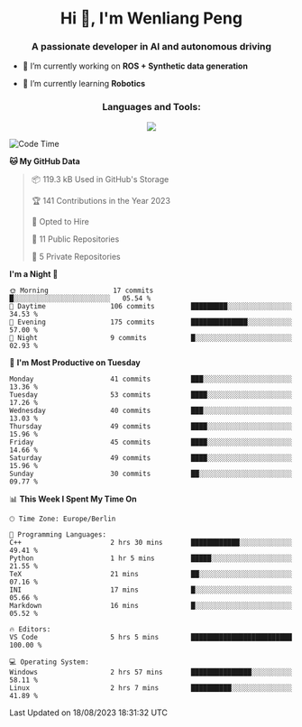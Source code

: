 <h1 align="center">Hi 👋, I'm Wenliang Peng</h1>
<h3 align="center">A passionate developer in AI and autonomous driving</h3>

- 🔭 I’m currently working on **ROS + Synthetic data generation**

- 🌱 I’m currently learning **Robotics**

<!-- <h3 align="left">Connect with me:</h3> -->
<!-- <p align="left">
</p> -->

<h3 align="center">Languages and Tools:</h3>
<p align="center">
  <a href="https://skillicons.dev">
    <img src="https://skillicons.dev/icons?i=cpp,ros,docker,azure,git,linux,py,pytorch,cmake,githubactions,powershell,md&perline=6" />
  </a>
</p>


<!-- <p><img align="center" src="https://github-readme-stats.vercel.app/api/top-langs?username=bpwl0121&show_icons=true&locale=en&layout=compact" alt="bpwl0121" /></p> -->

<!-- <p><img align="center" src="https://github-readme-streak-stats.herokuapp.com/?user=bpwl0121&" alt="bpwl0121" /></p> -->

<!--START_SECTION:waka-->
![Code Time](http://img.shields.io/badge/Code%20Time-136%20hrs%2024%20mins-blue)

**🐱 My GitHub Data** 

> 📦 119.3 kB Used in GitHub's Storage 
 > 
> 🏆 141 Contributions in the Year 2023
 > 
> 💼 Opted to Hire
 > 
> 📜 11 Public Repositories 
 > 
> 🔑 5 Private Repositories 
 > 
**I'm a Night 🦉** 

```text
🌞 Morning                17 commits          █░░░░░░░░░░░░░░░░░░░░░░░░   05.54 % 
🌆 Daytime                106 commits         █████████░░░░░░░░░░░░░░░░   34.53 % 
🌃 Evening                175 commits         ██████████████░░░░░░░░░░░   57.00 % 
🌙 Night                  9 commits           █░░░░░░░░░░░░░░░░░░░░░░░░   02.93 % 
```
📅 **I'm Most Productive on Tuesday** 

```text
Monday                   41 commits          ███░░░░░░░░░░░░░░░░░░░░░░   13.36 % 
Tuesday                  53 commits          ████░░░░░░░░░░░░░░░░░░░░░   17.26 % 
Wednesday                40 commits          ███░░░░░░░░░░░░░░░░░░░░░░   13.03 % 
Thursday                 49 commits          ████░░░░░░░░░░░░░░░░░░░░░   15.96 % 
Friday                   45 commits          ████░░░░░░░░░░░░░░░░░░░░░   14.66 % 
Saturday                 49 commits          ████░░░░░░░░░░░░░░░░░░░░░   15.96 % 
Sunday                   30 commits          ██░░░░░░░░░░░░░░░░░░░░░░░   09.77 % 
```


📊 **This Week I Spent My Time On** 

```text
🕑︎ Time Zone: Europe/Berlin

💬 Programming Languages: 
C++                      2 hrs 30 mins       ████████████░░░░░░░░░░░░░   49.41 % 
Python                   1 hr 5 mins         █████░░░░░░░░░░░░░░░░░░░░   21.55 % 
TeX                      21 mins             ██░░░░░░░░░░░░░░░░░░░░░░░   07.16 % 
INI                      17 mins             █░░░░░░░░░░░░░░░░░░░░░░░░   05.66 % 
Markdown                 16 mins             █░░░░░░░░░░░░░░░░░░░░░░░░   05.52 % 

🔥 Editors: 
VS Code                  5 hrs 5 mins        █████████████████████████   100.00 % 

💻 Operating System: 
Windows                  2 hrs 57 mins       ███████████████░░░░░░░░░░   58.11 % 
Linux                    2 hrs 7 mins        ██████████░░░░░░░░░░░░░░░   41.89 % 
```


 Last Updated on 18/08/2023 18:31:32 UTC
<!--END_SECTION:waka-->
